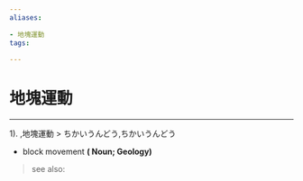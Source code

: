```yaml
---
aliases:
    
- 地塊運動
tags:
    
---
```


# 地塊運動
---
1).
,地塊運動 > ちかいうんどう,ちかいうんどう

- block movement
**( Noun; Geology)**
> see also: 
            